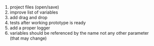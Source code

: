1. project files (open/save)
2. improve list of variables
3. add drag and drop 
4. tests after working prototype is ready
5. add a proper logger
6. variables should be referenced by the name not any other parameter (that may change)